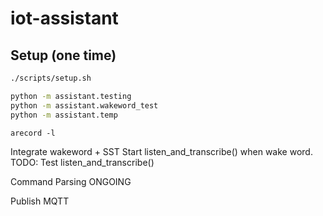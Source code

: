 # iot-assistant

## Setup (one time)

```bash
./scripts/setup.sh
```

```bash
python -m assistant.testing
python -m assistant.wakeword_test
python -m assistant.temp
```


```
arecord -l
```

Integrate wakeword + SST
    Start listen_and_transcribe() when wake word.
    TODO: Test listen_and_transcribe()

Command Parsing
    ONGOING

Publish MQTT

